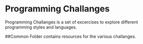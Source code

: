 # Programming Challanges
Programming Challanges is a set of excercises to explore different programming styles and languages.

##Common
Folder contains resources for the various challanges.

